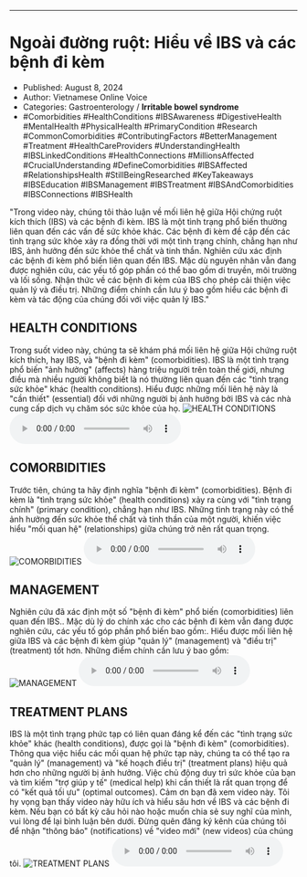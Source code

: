 
---

# Ngoài đường ruột: Hiểu về IBS và các bệnh đi kèm

- Published: August 8, 2024
- Author: Vietnamese Online Voice
- Categories: Gastroenterology / **Irritable bowel syndrome**
- #Comorbidities #HealthConditions #IBSAwareness #DigestiveHealth #MentalHealth #PhysicalHealth #PrimaryCondition #Research #CommonComorbidities #ContributingFactors #BetterManagement #Treatment #HealthCareProviders #UnderstandingHealth #IBSLinkedConditions #HealthConnections #MillionsAffected #CrucialUnderstanding #DefineComorbidities #IBSAffected #RelationshipsHealth #StillBeingResearched #KeyTakeaways #IBSEducation #IBSManagement #IBSTreatment #IBSAndComorbidities #IBSConnections #IBSHealth

"Trong video này, chúng tôi thảo luận về mối liên hệ giữa Hội chứng ruột kích thích (IBS) và các bệnh đi kèm. IBS là một tình trạng phổ biến thường liên quan đến các vấn đề sức khỏe khác. Các bệnh đi kèm đề cập đến các tình trạng sức khỏe xảy ra đồng thời với một tình trạng chính, chẳng hạn như IBS, ảnh hưởng đến sức khỏe thể chất và tinh thần. Nghiên cứu xác định các bệnh đi kèm phổ biến liên quan đến IBS. Mặc dù nguyên nhân vẫn đang được nghiên cứu, các yếu tố góp phần có thể bao gồm di truyền, môi trường và lối sống. Nhận thức về các bệnh đi kèm của IBS cho phép cải thiện việc quản lý và điều trị. Những điểm chính cần lưu ý bao gồm hiểu các bệnh đi kèm và tác động của chúng đối với việc quản lý IBS."


## HEALTH CONDITIONS

Trong suốt video này, chúng ta sẽ khám phá mối liên hệ giữa Hội chứng ruột kích thích, hay IBS, và "bệnh đi kèm" (comorbidities). IBS là một tình trạng phổ biến "ảnh hưởng" (affects) hàng triệu người trên toàn thế giới, nhưng điều mà nhiều người không biết là nó thường liên quan đến các "tình trạng sức khỏe" khác (health conditions). Hiểu được những mối liên hệ này là "cần thiết" (essential) đối với những người bị ảnh hưởng bởi IBS và các nhà cung cấp dịch vụ chăm sóc sức khỏe của họ.
![HEALTH CONDITIONS](https://http-archiver-apis-production-80.schnworks.com/storage/images/transitions/2024-08-08/transition-3812046295-Montserrat-Black-7B1FA2.jpg)
<audio controls>
    <source src="https://http-archiver-apis-production-80.schnworks.com/storage/storage/audio/file-27952801298.mp3" type="audio/mpeg">
</audio>



## COMORBIDITIES

Trước tiên, chúng ta hãy định nghĩa "bệnh đi kèm" (comorbidities). Bệnh đi kèm là "tình trạng sức khỏe" (health conditions) xảy ra cùng với "tình trạng chính" (primary condition), chẳng hạn như IBS. Những tình trạng này có thể ảnh hưởng đến sức khỏe thể chất và tinh thần của một người, khiến việc hiểu "mối quan hệ" (relationships) giữa chúng trở nên rất quan trọng.
![COMORBIDITIES](https://http-archiver-apis-production-80.schnworks.com/storage/images/transitions/2024-08-08/transition-13700081650-Montserrat-Bold-7B1FA2.jpg)
<audio controls>
    <source src="https://http-archiver-apis-production-80.schnworks.com/storage/storage/audio/file-15253858863.mp3" type="audio/mpeg">
</audio>



## MANAGEMENT

Nghiên cứu đã xác định một số "bệnh đi kèm" phổ biến (comorbidities) liên quan đến IBS.. Mặc dù lý do chính xác cho các bệnh đi kèm vẫn đang được nghiên cứu, các yếu tố góp phần phổ biến bao gồm:. Hiểu được mối liên hệ giữa IBS và các bệnh đi kèm giúp "quản lý" (management) và "điều trị" (treatment) tốt hơn. Những điểm chính cần lưu ý bao gồm:
![MANAGEMENT](https://http-archiver-apis-production-80.schnworks.com/storage/images/transitions/2024-08-08/transition--17274117352-Montserrat-Bold-1A237E.jpg)
<audio controls>
    <source src="https://http-archiver-apis-production-80.schnworks.com/storage/storage/audio/file-36632221059.mp3" type="audio/mpeg">
</audio>



## TREATMENT PLANS

IBS là một tình trạng phức tạp có liên quan đáng kể đến các "tình trạng sức khỏe" khác (health conditions), được gọi là "bệnh đi kèm" (comorbidities). Thông qua việc hiểu các mối quan hệ phức tạp này, chúng ta có thể tạo ra "quản lý" (management) và "kế hoạch điều trị" (treatment plans) hiệu quả hơn cho những người bị ảnh hưởng. Việc chủ động duy trì sức khỏe của bạn và tìm kiếm "trợ giúp y tế" (medical help) khi cần thiết là rất quan trọng để có "kết quả tối ưu" (optimal outcomes). Cảm ơn bạn đã xem video này. Tôi hy vọng bạn thấy video này hữu ích và hiểu sâu hơn về IBS và các bệnh đi kèm. Nếu bạn có bất kỳ câu hỏi nào hoặc muốn chia sẻ suy nghĩ của mình, vui lòng để lại bình luận bên dưới. Đừng quên đăng ký kênh của chúng tôi để nhận "thông báo" (notifications) về "video mới" (new videos) của chúng tôi.
![TREATMENT PLANS](https://http-archiver-apis-production-80.schnworks.com/storage/images/transitions/2024-08-08/transition-61885266992-Montserrat-Black-673AB7.jpg)
<audio controls>
    <source src="https://http-archiver-apis-production-80.schnworks.com/storage/storage/audio/file-27719282771.mp3" type="audio/mpeg">
</audio>

